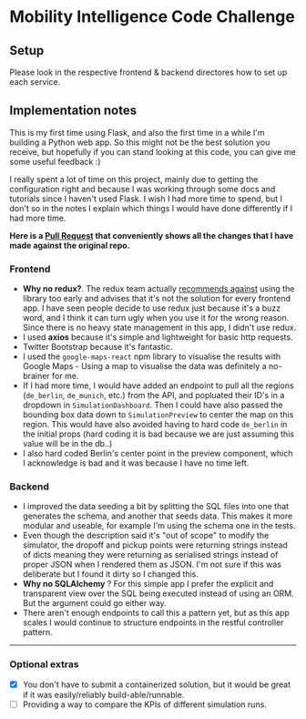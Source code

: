 # Mobility Intelligence Code Challenge

## Setup

Please look in the respective frontend & backend directores how to set up each service.

## Implementation notes

This is my first time using Flask, and also the first time in a while I'm building a Python web app. So this might not be the best solution you receive, but hopefully if you can stand looking at this code, you can give me some useful feedback :)

I really spent a lot of time on this project, mainly due to getting the configuration right and because I was working through some docs and tutorials since I haven't used Flask. I wish I had more time to spend, but I don't so in the notes I explain which things I would have done differently if I had more time.

**Here is a [Pull Request](https://github.com/MarcoPrins/vizualize-mi/pull/1/files) that conveniently shows all the changes that I have made against the original repo.**

### Frontend
* **Why no redux?**. The redux team actually [recommends against](https://redux.js.org/introduction/getting-started#should-you-use-redux) using the library too early and advises that it's not the solution for every frontend app. I have seen people decide to use redux just because it's a buzz word, and I think it can turn ugly when you use it for the wrong reason. Since there is no heavy state management in this app, I didn't use redux.
* I used **axios** because it's simple and lightweight for basic http requests.
* Twitter Bootstrap because it's fantastic.
* I used the `google-maps-react` npm library to visualise the results with Google Maps - Using a map to visualise the data was definitely a no-brainer for me.
* If I had more time, I would have added an endpoint to pull all the regions (`de_berlin`, `de_munich`, etc.) from the API, and popluated their ID's in a dropdown in `SimulationDashboard`. Then I could have also passed the bounding box data down to `SimulationPreview` to center the map on this region. This would have also avoided having to hard code `de_berlin` in the initial props (hard coding it is bad because we are just assuming this value will be in the db..)
* I also hard coded Berlin's center point in the preview component, which I acknowledge is bad and it was because I have no time left.

### Backend
* I improved the data seeding a bit by splitting the SQL files into one that generates the schema, and another that seeds data. This makes it more modular and useable, for example I'm using the schema one in the tests.
* Even though the description said it's "out of scope" to modify the simulator, the dropoff and pickup points were returning strings instead of dicts meaning they were returning as serialised strings instead of proper JSON when I rendered them as JSON. I'm not sure if this was deliberate but I found it dirty so I changed this.
* **Why no SQLAlchemy** ? For this simple app I prefer the explicit and transparent view over the SQL being executed instead of using an ORM. But the argument could go either way.
* There aren't enough endpoints to call this a pattern yet, but as this app scales I would continue to structure endpoints in the restful controller pattern.

----

### Optional extras
- [x] You don't have to submit a containerized solution, but it would be great if it was easily/reliably build-able/runnable.
- [ ] Providing a way to compare the KPIs of different simulation runs.
